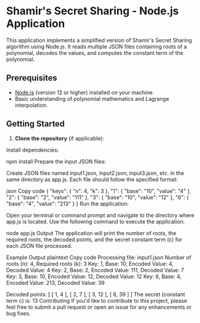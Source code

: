 # Shamir's Secret Sharing - Node.js Application

This application implements a simplified version of Shamir's Secret Sharing algorithm using Node.js. It reads multiple JSON files containing roots of a polynomial, decodes the values, and computes the constant term of the polynomial.

## Prerequisites

- [Node.js](https://nodejs.org/) (version 12 or higher) installed on your machine.
- Basic understanding of polynomial mathematics and Lagrange interpolation.

## Getting Started

1. **Clone the repository** (if applicable):

  
Install dependencies:


npm install
Prepare the input JSON files:

Create JSON files named input1.json, input2.json, input3.json, etc. in the same directory as app.js. Each file should follow the specified format:

json
Copy code
{
    "keys": {
        "n": 4,
        "k": 3
    },
    "1": {
        "base": "10",
        "value": "4"
    },
    "2": {
        "base": "2",
        "value": "111"
    },
    "3": {
        "base": "10",
        "value": "12"
    },
    "6": {
        "base": "4",
        "value": "213"
    }
}
Run the application:

Open your terminal or command prompt and navigate to the directory where app.js is located. Use the following command to execute the application:


node app.js
Output
The application will print the number of roots, the required roots, the decoded points, and the secret constant term (c) for each JSON file processed.

Example Output
plaintext
Copy code
Processing file: input1.json
Number of roots (n): 4, Required roots (k): 3
Key: 1, Base: 10, Encoded Value: 4, Decoded Value: 4
Key: 2, Base: 2, Encoded Value: 111, Decoded Value: 7
Key: 3, Base: 10, Encoded Value: 12, Decoded Value: 12
Key: 6, Base: 4, Encoded Value: 213, Decoded Value: 39

Decoded points: [ [ 1, 4 ], [ 2, 7 ], [ 3, 12 ], [ 6, 39 ] ]
The secret (constant term c) is: 13
Contributing
If you'd like to contribute to this project, please feel free to submit a pull request or open an issue for any enhancements or bug fixes.
